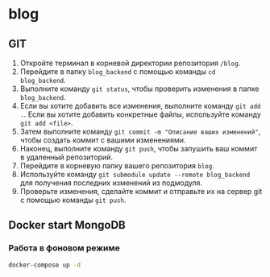 # blog

## GIT

1. Откройте терминал в корневой директории репозитория `/blog`.
2. Перейдите в папку `blog_backend` с помощью команды `cd blog_backend`.
3. Выполните команду `git status`, чтобы проверить изменения в папке `blog_backend`.
4. Если вы хотите добавить все изменения, выполните команду `git add .`. Если вы хотите добавить конкретные файлы, используйте команду `git add <file>`.
5. Затем выполните команду `git commit -m "Описание ваших изменений"`, чтобы создать коммит с вашими изменениями.
6. Наконец, выполните команду `git push`, чтобы запушить ваш коммит в удаленный репозиторий.
7. Перейдите в корневую папку вашего репозитория `blog`.
8. Используйте команду `git submodule update --remote blog_backend` для получения последних изменений из подмодуля.
9. Проверьте изменения, сделайте коммит и отправьте их на сервер git с помощью команды `git push`.

## Docker start MongoDB

### Работа в фоновом режиме

```bash
docker-compose up -d
```
